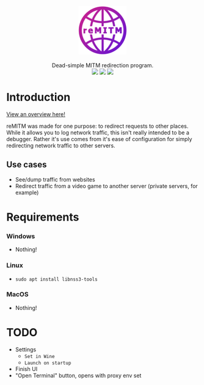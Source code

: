 <div align="center">
  <img src="./src/assets/remitm_logo.png" width="25%"/>
  <br /><br />
  <div align="center">Dead-simple MITM redirection program.</div>

  <div align="center">
    <img src="https://img.shields.io/github/issues-raw/SpikeHD/reMITM.svg?maxAge=25000" />
    <img src="https://img.shields.io/github/contributors/SpikeHD/reMITM.svg" />
    <img src="https://img.shields.io/github/commit-activity/y/SpikeHD/reMITM.svg" />
  </div>
</div>

# Introduction

[View an overview here!](https://spikehd.github.io/projects/reMITM)

reMITM was made for one purpose: to redirect requests to other places. While it allows you to log network traffic, this isn't really intended to be a debugger. Rather it's use comes from it's ease of configuration for simply redirecting network traffic to other servers.

## Use cases

* See/dump traffic from websites
* Redirect traffic from a video game to another server (private servers, for example)

# Requirements

### Windows
* Nothing!

### Linux
* `sudo apt install libnss3-tools`

### MacOS
* Nothing!

# TODO

* Settings
  * `Set in Wine`
  * `Launch on startup`
* Finish UI
* "Open Terminal" button, opens with proxy env set
